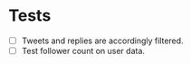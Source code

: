 # Tests

- [ ] Tweets and replies are accordingly filtered.
- [ ] Test follower count on user data.
